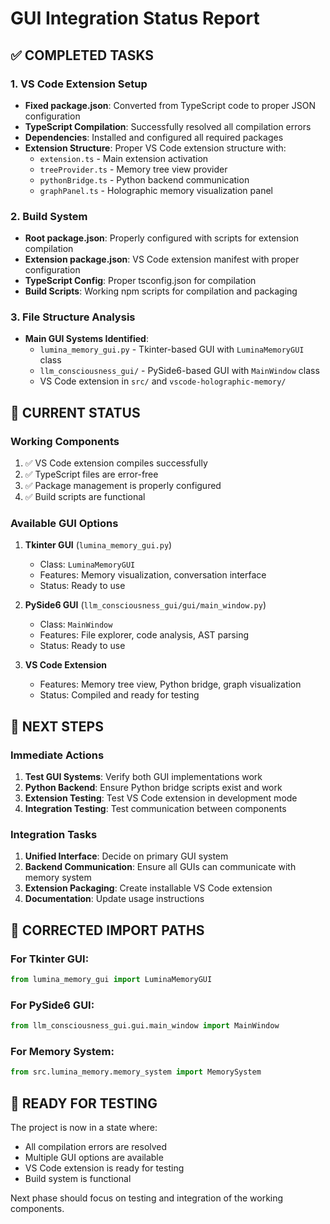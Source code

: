 # GUI Integration Status Report

## ✅ COMPLETED TASKS

### 1. VS Code Extension Setup
- **Fixed package.json**: Converted from TypeScript code to proper JSON configuration
- **TypeScript Compilation**: Successfully resolved all compilation errors
- **Dependencies**: Installed and configured all required packages
- **Extension Structure**: Proper VS Code extension structure with:
  - `extension.ts` - Main extension activation
  - `treeProvider.ts` - Memory tree view provider
  - `pythonBridge.ts` - Python backend communication
  - `graphPanel.ts` - Holographic memory visualization panel

### 2. Build System
- **Root package.json**: Properly configured with scripts for extension compilation
- **Extension package.json**: VS Code extension manifest with proper configuration
- **TypeScript Config**: Proper tsconfig.json for compilation
- **Build Scripts**: Working npm scripts for compilation and packaging

### 3. File Structure Analysis
- **Main GUI Systems Identified**:
  - `lumina_memory_gui.py` - Tkinter-based GUI with `LuminaMemoryGUI` class
  - `llm_consciousness_gui/` - PySide6-based GUI with `MainWindow` class
  - VS Code extension in `src/` and `vscode-holographic-memory/`

## 🔧 CURRENT STATUS

### Working Components
1. ✅ VS Code extension compiles successfully
2. ✅ TypeScript files are error-free
3. ✅ Package management is properly configured
4. ✅ Build scripts are functional

### Available GUI Options
1. **Tkinter GUI** (`lumina_memory_gui.py`)
   - Class: `LuminaMemoryGUI`
   - Features: Memory visualization, conversation interface
   - Status: Ready to use

2. **PySide6 GUI** (`llm_consciousness_gui/gui/main_window.py`)
   - Class: `MainWindow`
   - Features: File explorer, code analysis, AST parsing
   - Status: Ready to use

3. **VS Code Extension**
   - Features: Memory tree view, Python bridge, graph visualization
   - Status: Compiled and ready for testing

## 🎯 NEXT STEPS

### Immediate Actions
1. **Test GUI Systems**: Verify both GUI implementations work
2. **Python Backend**: Ensure Python bridge scripts exist and work
3. **Extension Testing**: Test VS Code extension in development mode
4. **Integration Testing**: Test communication between components

### Integration Tasks
1. **Unified Interface**: Decide on primary GUI system
2. **Backend Communication**: Ensure all GUIs can communicate with memory system
3. **Extension Packaging**: Create installable VS Code extension
4. **Documentation**: Update usage instructions

## 📁 CORRECTED IMPORT PATHS

### For Tkinter GUI:
```python
from lumina_memory_gui import LuminaMemoryGUI
```

### For PySide6 GUI:
```python
from llm_consciousness_gui.gui.main_window import MainWindow
```

### For Memory System:
```python
from src.lumina_memory.memory_system import MemorySystem
```

## 🚀 READY FOR TESTING

The project is now in a state where:
- All compilation errors are resolved
- Multiple GUI options are available
- VS Code extension is ready for testing
- Build system is functional

Next phase should focus on testing and integration of the working components.